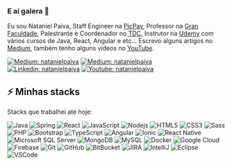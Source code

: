 ### E aí galera 👋

Eu sou Nataniel Paiva, Staff Engineer na [PicPay](https://picpay.com/), Professor na <a href="https://pos.grancursosonline.com.br/professor/nataniel-paiva" target="_blank">Gran Faculdade</a>, Palestrante e Coordenador no [TDC](https://thedevconf.com/palestrante/nataniel-paiva), Instrutor na [Udemy](https://www.udemy.com/user/natanielpaiva) com vários cursos de Java, React, Angular e etc...
Escrevo alguns artigos no [Medium](https://nataniel-paiva.medium.com/), também tenho alguns vídeos no [YouTube](https://www.youtube.com/channel/UCjit8ssBmA7pWISOEqFtbAw).

[![Medium: natanielpaiva](https://img.shields.io/badge/-Udemy-red?style=flat-square&logo=Udemy&logoColor=white&linkhttps://www.udemy.com/user/natanielpaiva//)](https://www.udemy.com/user/natanielpaiva/)
[![Medium: natanielpaiva](https://img.shields.io/badge/-Medium-black?style=flat-square&logo=Medium&logoColor=white&link=https://nataniel-paiva.medium.com/)](https://nataniel-paiva.medium.com/)
[![Linkedin: natanielpaiva](https://img.shields.io/badge/-Linkedin-blue?style=flat-square&logo=Linkedin&logoColor=white&link=https://www.linkedin.com/in/natanielpaiva/)](https://www.linkedin.com/in/natanielpaiva/)
[![Youtube: natanielpaiva](https://img.shields.io/badge/-Youtube-red?style=flat-square&logo=Youtube&logoColor=white&link=https://www.youtube.com/channel/UCjit8ssBmA7pWISOEqFtbAw)](https://www.youtube.com/channel/UCjit8ssBmA7pWISOEqFtbAw)

## ⚡ Minhas stacks

Stacks que trabalhei até hoje:

![Java](https://img.shields.io/badge/-Java-007396?style=flat-square&logo=java)
![Spring](https://img.shields.io/badge/-Spring-6DB33F?style=flat-square&logo=spring&logoColor=white)
![React](https://img.shields.io/badge/-React-2496ED?style=flat-square&logo=react&logoColor=white)
![JavaScript](https://img.shields.io/badge/-JavaScript-black?style=flat-square&logo=javascript)
![Nodejs](https://img.shields.io/badge/-Nodejs-339933?style=flat-square&logo=Node.js&logoColor=white)
![HTML5](https://img.shields.io/badge/-HTML5-E34F26?style=flat-square&logo=html5&logoColor=white)
![CSS3](https://img.shields.io/badge/-CSS3-1572B6?style=flat-square&logo=css3)
![Sass](https://img.shields.io/badge/-Sass-CC6699?style=flat-square&logo=sass&logoColor=white)
![PHP](https://img.shields.io/badge/-PHP-563D7C?style=flat-square&logo=PHP)
![Bootstrap](https://img.shields.io/badge/-Bootstrap-563D7C?style=flat-square&logo=bootstrap)
![TypeScript](https://img.shields.io/badge/-TypeScript-007ACC?style=flat-square&logo=typescript)
![Angular](https://img.shields.io/badge/-Angular-DD0031?style=flat-square&logo=angular)
![Ionic](https://img.shields.io/badge/-Ionic-3880FF?style=flat-square&logo=ionic&logoColor=white)
![React Native](https://img.shields.io/badge/-ReactNative-2496ED?style=flat-square&logo=react&logoColor=white)
![Microsoft SQL Server](https://img.shields.io/badge/-SQL%20Server-CC2927?style=flat-square&logo=microsoft-sql-server&logoColor=white)
![MongoDB](https://img.shields.io/badge/-MongoDB-black?style=flat-square&logo=mongodb)
![MySQL](https://img.shields.io/badge/-MySQL-4479A1?style=flat-square&logo=mysql&logoColor=white)
![Docker](https://img.shields.io/badge/-Docker-2496ED?style=flat-square&logo=docker&logoColor=white)
![Google Cloud](https://img.shields.io/badge/Google%20Cloud-4285F4?style=flat-square&logo=google-cloud&logoColor=white)
![Firebase](https://img.shields.io/badge/Firebase-FFCA28?style=flat-square&logo=firebase&logoColor=white)
![Git](https://img.shields.io/badge/-Git-black?style=flat-square&logo=git)
![GitHub](https://img.shields.io/badge/-GitHub-181717?style=flat-square&logo=github)
![BitBucket](https://img.shields.io/badge/-BitBucket-darkblue?style=flat-square&logo=bitbucket)
![JIRA](https://img.shields.io/badge/-JIRA-0052CC?style=flat-square&logo=jira)
![IntelliJ](https://img.shields.io/badge/-IntelliJ%20IDEA-black?style=flat-square&logo=intellij-idea&logoColor=white)
![Eclipse](https://img.shields.io/badge/-Eclipse-2C2255?style=flat-square&logo=eclipse&logoColor=white)
![VSCode](https://img.shields.io/badge/-VSCode-007ACC?style=flat-square&logo=visual-studio-code&logoColor=white)
